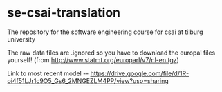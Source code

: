 # se-csai-translation
The repository for the software engineering course for csai at tilburg university

The raw data files are .ignored so you have to download the europal files yourself! (from http://www.statmt.org/europarl/v7/nl-en.tgz)

Link to most recent model -- https://drive.google.com/file/d/1R-oi4f51LJr1c9O5_Gs6_2MNGEZLM4PP/view?usp=sharing
